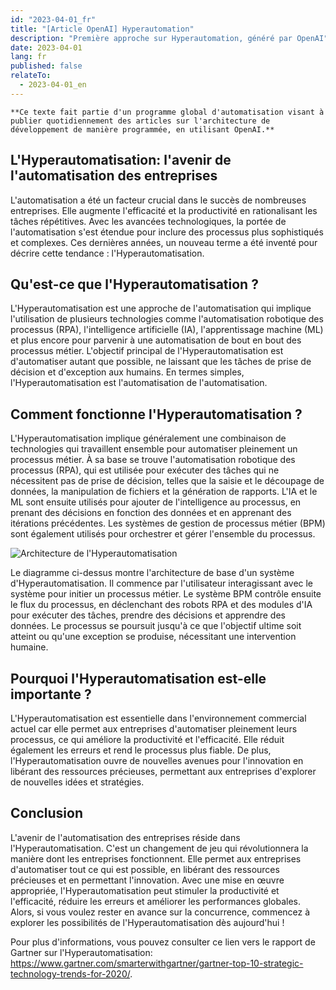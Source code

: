 ```yaml
---
id: "2023-04-01_fr"
title: "[Article OpenAI] Hyperautomation"
description: "Première approche sur Hyperautomation, généré par OpenAI"
date: 2023-04-01
lang: fr
published: false
relateTo:
  - 2023-04-01_en
---
```


`**Ce texte fait partie d'un programme global d'automatisation visant à publier quotidiennement des articles sur l'architecture de développement de manière programmée, en utilisant OpenAI.**`

<article>

# L'Hyperautomatisation: l'avenir de l'automatisation des entreprises

L'automatisation a été un facteur crucial dans le succès de nombreuses entreprises. Elle augmente l'efficacité et la productivité en rationalisant les tâches répétitives. Avec les avancées technologiques, la portée de l'automatisation s'est étendue pour inclure des processus plus sophistiqués et complexes. Ces dernières années, un nouveau terme a été inventé pour décrire cette tendance : l'Hyperautomatisation.

## Qu'est-ce que l'Hyperautomatisation ?

L'Hyperautomatisation est une approche de l'automatisation qui implique l'utilisation de plusieurs technologies comme l'automatisation robotique des processus (RPA), l'intelligence artificielle (IA), l'apprentissage machine (ML) et plus encore pour parvenir à une automatisation de bout en bout des processus métier. L'objectif principal de l'Hyperautomatisation est d'automatiser autant que possible, ne laissant que les tâches de prise de décision et d'exception aux humains. En termes simples, l'Hyperautomatisation est l'automatisation de l'automatisation.

## Comment fonctionne l'Hyperautomatisation ?

L'Hyperautomatisation implique généralement une combinaison de technologies qui travaillent ensemble pour automatiser pleinement un processus métier. À sa base se trouve l'automatisation robotique des processus (RPA), qui est utilisée pour exécuter des tâches qui ne nécessitent pas de prise de décision, telles que la saisie et le découpage de données, la manipulation de fichiers et la génération de rapports. L'IA et le ML sont ensuite utilisés pour ajouter de l'intelligence au processus, en prenant des décisions en fonction des données et en apprenant des itérations précédentes. Les systèmes de gestion de processus métier (BPM) sont également utilisés pour orchestrer et gérer l'ensemble du processus.

![Architecture de l'Hyperautomatisation](https://i.imgur.com/OkG1dqs.png)

Le diagramme ci-dessus montre l'architecture de base d'un système d'Hyperautomatisation. Il commence par l'utilisateur interagissant avec le système pour initier un processus métier. Le système BPM contrôle ensuite le flux du processus, en déclenchant des robots RPA et des modules d'IA pour exécuter des tâches, prendre des décisions et apprendre des données. Le processus se poursuit jusqu'à ce que l'objectif ultime soit atteint ou qu'une exception se produise, nécessitant une intervention humaine.

## Pourquoi l'Hyperautomatisation est-elle importante ?

L'Hyperautomatisation est essentielle dans l'environnement commercial actuel car elle permet aux entreprises d'automatiser pleinement leurs processus, ce qui améliore la productivité et l'efficacité. Elle réduit également les erreurs et rend le processus plus fiable. De plus, l'Hyperautomatisation ouvre de nouvelles avenues pour l'innovation en libérant des ressources précieuses, permettant aux entreprises d'explorer de nouvelles idées et stratégies.

## Conclusion

L'avenir de l'automatisation des entreprises réside dans l'Hyperautomatisation. C'est un changement de jeu qui révolutionnera la manière dont les entreprises fonctionnent. Elle permet aux entreprises d'automatiser tout ce qui est possible, en libérant des ressources précieuses et en permettant l'innovation. Avec une mise en œuvre appropriée, l'Hyperautomatisation peut stimuler la productivité et l'efficacité, réduire les erreurs et améliorer les performances globales. Alors, si vous voulez rester en avance sur la concurrence, commencez à explorer les possibilités de l'Hyperautomatisation dès aujourd'hui !

Pour plus d'informations, vous pouvez consulter ce lien vers le rapport de Gartner sur l'Hyperautomatisation: https://www.gartner.com/smarterwithgartner/gartner-top-10-strategic-technology-trends-for-2020/.

</article>